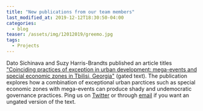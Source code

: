 ```yaml
---
title: "New publications from our team members"
last_modified_at: 2019-12-12T18:30:50-04:00
categories:
  - blog
teaser: /assets/img/12012019/greemo.jpg
tags:
  - Projects
---
```


Dato Sichinava and Suzy Harris-Brandts published an article titles ["Coinciding practices of exception in urban development: mega-events and special economic zones in Tbilisi, Georgia"](https://www.tandfonline.com/doi/abs/10.1080/09654313.2019.1701995?journalCode=ceps20) (gated text). The publication explores how a combination of exceptional urban parctices such as special economic zones with mega-events can produce shady and undemocratic governance practices. Ping us on [Twitter](https://twitter.com/sociospatial) or through [email](mailto:info@sociospatial.ge) if you want an ungated version of the text.
